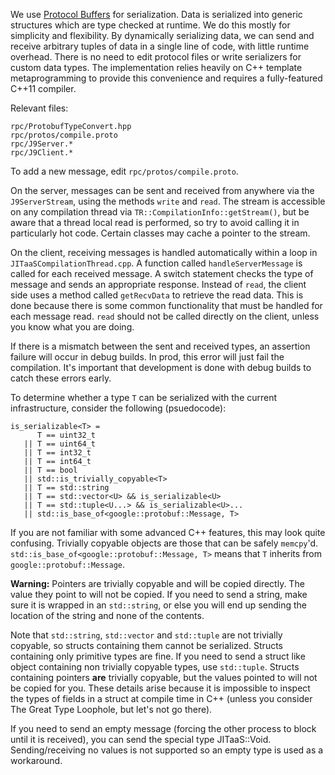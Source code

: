 <!--
Copyright (c) 2000, 2019 IBM Corp. and others

This program and the accompanying materials are made available under
the terms of the Eclipse Public License 2.0 which accompanies this
distribution and is available at https://www.eclipse.org/legal/epl-2.0/
or the Apache License, Version 2.0 which accompanies this distribution and
is available at https://www.apache.org/licenses/LICENSE-2.0.

This Source Code may also be made available under the following
Secondary Licenses when the conditions for such availability set
forth in the Eclipse Public License, v. 2.0 are satisfied: GNU
General Public License, version 2 with the GNU Classpath
Exception [1] and GNU General Public License, version 2 with the
OpenJDK Assembly Exception [2].

[1] https://www.gnu.org/software/classpath/license.html
[2] http://openjdk.java.net/legal/assembly-exception.html

SPDX-License-Identifier: EPL-2.0 OR Apache-2.0 OR GPL-2.0 WITH Classpath-exception-2.0 OR LicenseRef-GPL-2.0 WITH Assembly-exception
-->

We use [Protocol Buffers](https://github.com/google/protobuf) for serialization. Data is serialized into generic structures which are type checked at runtime. We do this mostly for simplicity and flexibility. By dynamically serializing data, we can send and receive arbitrary tuples of data in a single line of code, with little runtime overhead. There is no need to edit protocol files or write serializers for custom data types. The implementation relies heavily on C++ template metaprogramming to provide this convenience and requires a fully-featured C++11 compiler.

Relevant files:
```
rpc/ProtobufTypeConvert.hpp
rpc/protos/compile.proto
rpc/J9Server.*
rpc/J9Client.*
```

To add a new message, edit `rpc/protos/compile.proto`.

On the server, messages can be sent and received from anywhere via the `J9ServerStream`, using the methods `write` and `read`.  The stream is accessible on any compilation thread via `TR::CompilationInfo::getStream()`, but be aware that a thread local read is performed, so try to avoid calling it in particularly hot code. Certain classes may cache a pointer to the stream.

On the client, receiving messages is handled automatically within a loop in `JITaaSCompilationThread.cpp`. A function called `handleServerMessage` is called for each received message. A switch statement checks the type of message and sends an appropriate response. Instead of `read`, the client side uses a method called `getRecvData` to retrieve the read data. This is done because there is some common functionality that must be handled for each message read. `read` should not be called directly on the client, unless you know what you are doing.

If there is a mismatch between the sent and received types, an assertion failure will occur in debug builds. In prod, this error will just fail the compilation. It's important that development is done with debug builds to catch these errors early.

To determine whether a type `T` can be serialized with the current infrastructure, consider the following (psuedocode):
```
is_serializable<T> =
      T == uint32_t
   || T == uint64_t
   || T == int32_t
   || T == int64_t
   || T == bool
   || std::is_trivially_copyable<T>
   || T == std::string
   || T == std::vector<U> && is_serializable<U>
   || T == std::tuple<U...> && is_serializable<U>...
   || std::is_base_of<google::protobuf::Message, T>
```

If you are not familiar with some advanced C++ features, this may look quite confusing. Trivially copyable objects are those that can be safely `memcpy`'d. `std::is_base_of<google::protobuf::Message, T>` means that `T` inherits from `google::protobuf::Message`.

**Warning:** Pointers are trivially copyable and will be copied directly. The value they point to will not be copied. If you need to send a string, make sure it is wrapped in an `std::string`, or else you will end up sending the location of the string and none of the contents.

Note that `std::string`, `std::vector` and `std::tuple` are not trivially copyable, so structs containing them cannot be serialized. Structs containing only primitive types are fine. If you need to send a struct like object containing non trivially copyable types, use `std::tuple`. Structs containing pointers **are** trivially copyable, but the values pointed to will not be copied for you. These details arise because it is impossible to inspect the types of fields in a struct at compile time in C++ (unless you consider The Great Type Loophole, but let's not go there).

If you need to send an empty message (forcing the other process to block until it is received), you can send the special type JITaaS::Void. Sending/receiving no values is not supported so an empty type is used as a workaround.
